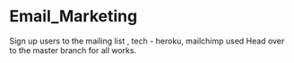 # Email_Marketing
Sign up users to the mailing list , tech - heroku, mailchimp used
Head over to the master branch for all works.
